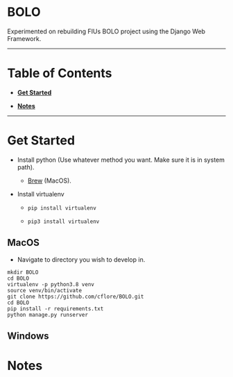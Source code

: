 # BOLO

Experimented on rebuilding FIUs BOLO project using the Django Web Framework.
***

# Table of Contents

* **[Get Started](#get-started)**

* **[Notes](#notes)**

***

# Get Started

* Install python (Use whatever method you want. Make sure it is in system path).
    * [Brew](https://brew.sh/) (MacOS).

* Install virtualenv
    *   ```
        pip install virtualenv
        ```
    *   ```
        pip3 install virtualenv
        ```

## MacOS

* Navigate to directory you wish to develop in.

```
mkdir BOLO
cd BOLO
virtualenv -p python3.8 venv
source venv/bin/activate
git clone https://github.com/cflore/BOLO.git
cd BOLO
pip install -r requirements.txt
python manage.py runserver
```
## Windows

# Notes

